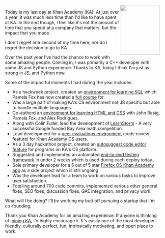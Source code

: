 <img width="130" height="161" src="//brianbondy.com/static/img/blogpost_164/KA.png" style="float:right; margin-bottom: 5px">

Today is my last day at Khan Academy (KA). At just over a year, it was much less time than I'd like to have spent at KA.  In the end though, I feel like it's not the amount of time that you spend at a company that matters, but the impact that you made.

I don't regret one second of my time here, nor do I regret the decision to go to KA.

Over the past year I've had the chance to work with some amazing people.
Coming in, I was primarily a C++ developer with some JS and Python experience.
Thanks to KA, today I think I'm just as strong in JS, and Python now.

Some of the impactful moments I had during the year includes:

- As a hackweek project, created an [environment for learning SQL](/blog/id/168/sql-on-khan-academy-enabled-by-sqlite-sqljs-asmjs-and-emscripten/) which Pamela Fox has now created a [full course](https://www.khanacademy.org/computing/computer-programming/sql) for.
- Was a large part of making KA's CS environment not JS specific but able to handle multiple languages.
- Co-authord an [environment for learning HTML and CSS](https://www.khanacademy.org/about/blog/post/103147672575/learn-how-to-make-webpages-with-html-css-on-khan) with John Resig, Pamela Fox, and Alex Rodrigues.
- Along with Colin Fuller, lead the development of [LearnStorm](http://www.khanacademy.org/learnstorm) - A very successful Google funded Bay Area math competition.
- Lead development for a [peer evaluations environment](/blog/id/165/peer-evaluations-for-coding-projects-on-khan-academy/) (code review feature) for Khan Academy CS users.
- As a 3 day hackathon project, created an [autosuggest code editor feature](/blog/id/166/making-programming-easier-on-khan-academy---2014-hackathon-project/) for programs on KA's CS platform.
- Suggested and implemented an automated [end-to-end testing framework](/blog/id/167/automated-end-to-end-testing-at-khan-academy-using-gecko/) in under 2 weeks which is used during each deploy today.
- Sole primary developer for a 5 out of 5 star [Firefox OS Khan Academy app](/blog/id/169/developing-and-releasing-the-khan-academy-firefox-os-app/) as a side project which is still ongoing.
- Was the developer lead for a team to work on various tasks to improve user satisfaction.
- Totalling around 700 code commits, implemented various other general fixes, SEO fixes, discussion fixes, GAE integration, and privacy work.

What will I be doing? I'll be working my butt off pursuing a startup that I'm co-founding.

Thank you Khan Academy for an amazing experience. If anyone is thinking of [joining KA](https://www.khanacademy.org/careers), I'd highly encourage it. It's easily one of the most developer friendly, culturally perfect, fun, intrinsically motivating, and open place to work.

